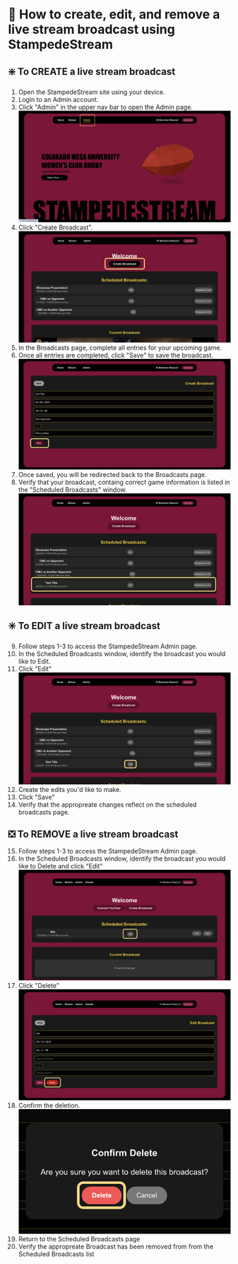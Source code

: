 # 🎦 How to create, edit, and remove a live stream broadcast using StampedeStream 

## ❇️ To CREATE a live stream broadcast 

1. Open the StampedeStream site using your device.
2. Login to an Admin account. 
3. Click "Admin" in the upper nav bar to open the Admin page.
    ![alt text](tutorialImages/image-1.png)
4. Click "Create Broadcast".
    ![alt text](tutorialImages/image-2.png)
5. In the Broadcasts page, complete all entries for your upcoming game. 
6. Once all entries are completed, click "Save" to save the broadcast.
    ![alt text](tutorialImages/image-3.png)
7. Once saved, you will be redirected back to the Broadcasts page.
8. Verify that your broadcast, containg correct game information is listed in the "Scheduled Broadcasts" window.
    ![alt text](tutorialImages/image.png)

## ✳️ To EDIT a live stream broadcast

9. Follow steps 1-3 to access the StampedeStream Admin page.
10. In the Scheduled Broadcasts window, identify the broadcast you would like to Edit.
11. Click "Edit"
    ![alt text](tutorialImages/image-4.png)
12. Create the edits you'd like to make.
13. Click "Save"
14. Verify that the appropreate changes reflect on the scheduled broadcasts page.


## ❎ To REMOVE a live stream broadcast
15. Follow steps 1-3 to access the StampedeStream Admin page.
16. In the Scheduled Broadcasts window, identify the broadcast you would like to Delete and click "Edit"
    ![alt text](tutorialImages/image-5.png)
17. Click "Delete"
    ![alt text](tutorialImages/image-6.png)
18. Confirm the deletion.
    ![alt text](tutorialImages/image-7.png)
19. Return to the Scheduled Broadcasts page
20. Verify the appropreate Broadcast has been removed from from the Scheduled Broadcasts list 
